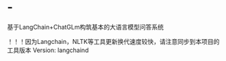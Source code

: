 # -
基于LangChain+ChatGLm构筑基本的大语言模型问答系统

！！！因为Langchain，NLTK等工具更新换代速度较快，请注意同步到本项目的工具版本
Version:
langchaind
